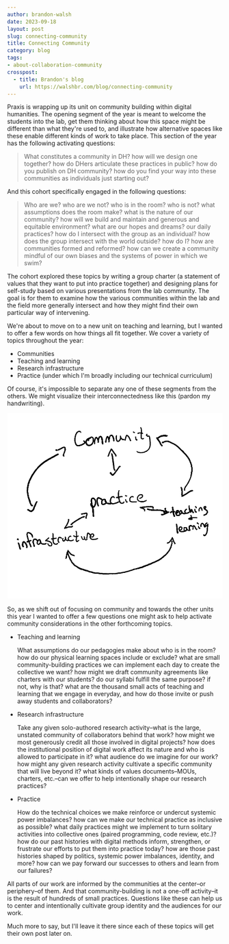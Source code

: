 ```yaml
---
author: brandon-walsh
date: 2023-09-18
layout: post
slug: connecting-community
title: Connecting Community
category: blog
tags:
- about-collaboration-community
crosspost:
  - title: Brandon's blog
    url: https://walshbr.com/blog/connecting-community
---
```

Praxis is wrapping up its unit on community building within digital humanities. The opening segment of the year is meant to welcome the students into the lab, get them thinking about how this space might be different than what they're used to, and illustrate how alternative spaces like these enable different kinds of work to take place. This section of the year has the following activating questions:

> What constitutes a community in DH? how will we design one together? how do DHers articulate these practices in public? how do you publish on DH community? how do you find your way into these communities as individuals just starting out? 

And this cohort specifically engaged in the following questions: 

> Who are we? who are we not? who is in the room? who is not? what assumptions does the room make? what is the nature of our community? how will we build and maintain and generous and equitable environment? what are our hopes and dreams? our daily practices? how do I intersect with the group as an individual? how does the group intersect with the world outside? how do I? how are communities formed and reformed? how can we create a community mindful of our own biases and the systems of power in which we swim?

The cohort explored these topics by writing a group charter (a statement of values that they want to put into practice together) and designing plans for self-study based on various presentations from the lab community. The goal is for them to examine how the various communities within the lab and the field more generally intersect and how they might find their own particular way of intervening. 

We're about to move on to a new unit on teaching and learning, but I wanted to offer a few words on how things all fit together. We cover a variety of topics throughout the year:

* Communities
* Teaching and learning
* Research infrastructure
* Practice (under which I'm broadly including our technical curriculum)

Of course, it's impossible to separate any one of these segments from the others. We might visualize their interconnectedness like this (pardon my handwriting).

![diagram showing the topics communities, teaching and learning, infrastructure in a triangle, with practice in the middle of it. Arrows shows how all of the topics are interconnected.](/assets/post-media/connecting-community/diagram.png)

So, as we shift out of focusing on community and towards the other units this year I wanted to offer a few questions one might ask to help activate community considerations in the other forthcoming topics.

* Teaching and learning

  What assumptions do our pedagogies make about who is in the room? how do our physical learning spaces include or exclude? what are small community-building practices we can implement each day to create the collective we want? how might we draft community agreements like charters with our students? do our syllabi fulfill the same purpose? if not, why is that? what are the thousand small acts of teaching and learning that we engage in everyday, and how do those invite or push away students and collaborators?

* Research infrastructure

  Take any given solo-authored research activity–what is the large, unstated community of collaborators behind that work? how might we most generously credit all those involved in digital projects? how does the institutional position of digital work affect its nature and who is allowed to participate in it? what audience do we imagine for our work? how might any given research activity cultivate a specific community that will live beyond it? what kinds of values documents–MOUs, charters, etc.–can we offer to help intentionally shape our research practices?

* Practice 

  How do the technical choices we make reinforce or undercut systemic power imbalances? how can we make our technical practice as inclusive as possible? what daily practices might we implement to turn solitary activities into collective ones (paired programming, code review, etc.)? how do our past histories with digital methods inform, strengthen, or frustrate our efforts to put them into practice today? how are those past histories shaped by politics, systemic power imbalances, identity, and more? how can we pay forward our successes to others and learn from our failures?

All parts of our work are informed by the communities at the center–or periphery–of them. And that community-building is not a one-off activity–it is the result of hundreds of small practices. Questions like these can help us to center and intentionally cultivate group identity and the audiences for our work. 

Much more to say, but I'll leave it there since each of these topics will get their own post later on.